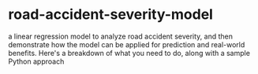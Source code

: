 # road-accident-severity-model
a linear regression model to analyze road accident severity, and then demonstrate how the model can be applied for prediction and real-world benefits. Here's a breakdown of what you need to do, along with a sample Python approach
